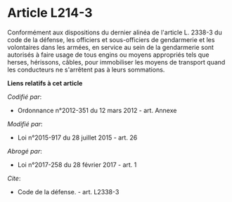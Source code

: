 # Article L214-3

Conformément aux dispositions du dernier alinéa de l'article L. 2338-3 du code de la défense, les officiers et sous-officiers
de gendarmerie et les volontaires dans les armées, en service au sein de la gendarmerie sont autorisés à faire usage de tous
engins ou moyens appropriés tels que herses, hérissons, câbles, pour immobiliser les moyens de transport quand les
conducteurs ne s'arrêtent pas à leurs sommations.

**Liens relatifs à cet article**

_Codifié par_:

  - Ordonnance n°2012-351 du 12 mars 2012 - art. Annexe

_Modifié par_:

  - Loi n°2015-917 du 28 juillet 2015 - art. 26

_Abrogé par_:

  - Loi n°2017-258 du 28 février 2017 - art. 1

_Cite_:

  - Code de la défense. - art. L2338-3
